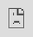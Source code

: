 ```yaml
---
marp: true
title: Case importations and travel control measures in the context of SARS-CoV-2
description: Presentation on issues related to the spatial and temporal spread of infectious pathogens in the COVID-19 era
theme: default
paginate: false
size: 4K
math: mathjax
---
```


<style>
  .theorem {
    text-align:justify;
    background-color:#16a085;
    border-radius:20px;
    padding:10px 20px 10px 20px;
    box-shadow: 0px 1px 5px #999;
    /*outline-style: solid;
    outline-color: white;*/
    margin-bottom: 10px;
    /*outline-width: 20px;
    border: 1px solid silver;*/
  }
  .definition {
    text-align:justify;
    background-color:#ededde;
    border-radius:20px;
    padding:10px 20px 10px 20px;
    box-shadow: 0px 1px 5px #999;
    margin-bottom: 10px;
  }
  img[alt~="center"] {
    display: block;
    margin: 0 auto;
  }
</style>

# Case importations and travel control measures in the context of SARS-CoV-2

NWU 7 April 2022

Julien Arino ([Julien.Arino@umanitoba.ca](mailto:Julien.Arino@umanitoba.ca))

Department of Mathematics & Data Science Nexus
University of Manitoba*

<div style = "font-size:18px; margin-top:-10px; padding-bottom:30px;"></div>

Canadian Centre for Disease Modelling
Canadian COVID-19 Mathematical Modelling Task Force
NSERC-PHAC EID Modelling Consortium (CANMOD, MfPH, OMNI/RÉUNIS)

<div style = "text-align: justify; position: relative; bottom: -5%; font-size:18px;">
* The University of Manitoba campuses are located on original lands of Anishinaabeg, Cree, Oji-Cree, Dakota and Dene peoples, and on the homeland of the Métis Nation.

---

# <!-- fit --> Pathogens have been mobile for a while

<!--<div style = "text-align: justify">-->
It first began, it is said, in the parts of **Ethiopia** above Egypt, and thence descended into **Egypt** and **Libya** and into most of the King's country [**Persia**]. Suddenly falling upon Athens, it first attacked the population in **Piraeus** [..] and afterwards appeared in the **upper city**, when the deaths became much more frequent.
<!--</div>-->

<div style = "text-align: right; position: relative; bottom: -15%; ">
Thucydides (c. 460 BCE - c. 395 BCE)

[History of the Peloponnesian War](https://www.gutenberg.org/files/7142/7142-h/7142-h.htm#link2HCH0007)
</div>

![bg 90% right:30%](https://raw.githubusercontent.com/julien-arino/presentations/main/FIGS/various/Thucydides-bust-noBG.png)

---

# Thank you to ..

Collaborators:

- Stéphanie Portet, Adriana-Stefania Ciupeanu (University of Manitoba)
- Nicolas Bajeux (Inra)
- James Watmough (University of New Brunswick)
- Evan Milliken (University of Louisville, KY, USA)
- Pierre-Yves Boëlle (IPLESP)

Enablers:
- Nick Ogden, Aamir Fazil, Erin Rees & others (Public Health Agency of Canada Public Health Risk Science Division)

<span style="font-size:24px;">
Funding NSERC and CIHR

Funding and logistical support: Public Health Agency of Canada (PHAC)
</span>

--- 

<!-- _backgroundImage: "radial-gradient(white,80%,#f1c40f)" -->
# Outline
0. Some remarks about the Canadian context
1. Human habitat fragmentation, mobility and the spread of infectious diseases
2. The first wave of COVID-19
3. Case importations
4. Spread of SARS-CoV-2 variants
5. Role of transport restrictions
6. Role of quarantine
7. Lessons learned and key knowledge gaps

---

# Side note : health in Canada (and COVID-19)

Shared responsibility between federal government (F) and provinces/territories (P/T)

- F (PHAC, Health Canada, DND): First Nations on Reserves, Armed Forces, Federal prisonners; control of entry into national territory
	- F regulate flows RoW $\to$ CAN (federal quarantine, post-entry PCR), authorise vaccines, purchase vaccines then distribute to P/T based on population ($\setminus$ special groups)


- P/T: everything except special groups; control of entry onto P/T territory; enforcement of laws and bylaws (except when local PF are present)
	- P/T regulate flows intra- and inter-P/T (P/T quarantine, geographic exclusions - "no travel north of 53" in CAN-MB, pre-entry quarantine for CAN-NU), nature of NPI response, vaccine roll-out

---

<!-- _backgroundImage: "linear-gradient(to bottom, #f1c40f, 20%, white)" -->
# Human habitat fragmentation, mobility and the spread of infectious diseases

<div style = "position: relative; bottom: -40%; font-size:18px;">

Arino. [Spatio-temporal spread of infectious pathogens of humans](http://dx.doi.org/10.1016/j.idm.2017.05.001). *Infectious Disease Modelling* **2** (2017)
</div>

---

# <!-- fit -->The human world is fragmented not only because of geography

- Political divisions (jurisdictions): nation groups (e.g., EU), nations, provinces/states, regions, counties, cities..
- Travel between jurisdictions can be complicated or impossible
- Data is integrated at the jurisdicional level
- Policy is decided at the jurisdictional level
- Long range mobility is a bottom$\to$top$\to$top$\to$bottom process

---

![bg contain](https://www.cmaj.ca/content/cmaj/182/6/579/F2.large.jpg)

---

![bg contain](https://raw.githubusercontent.com/julien-arino/presentations/main/FIGS/transportation/world_graph-degree.png)

---

# <!-- fit -->Mobility is complicated but determinant in disease spatialisation

- Multiple modalities: foot, bicycle, personal vehicle, bus, train, boat, airplane
- Various durations: trip to the corner shop $\neq$ commuting $\neq$ multi-day trip for work or leisure $\neq$ relocation, immigration or refuge seeking
- Volumes are hard to fathom

And yet **mobility drives spatio-temporal spread**:
- Black Death 1347-1353 arrived in Europe and spread following trade routes
- SARS-CoV-2 spread out of HKG following the GATN
- Khan, Arino, Hu *et al*, [Spread of a novel influenza A (H1N1) virus via global airline transportation](http://dx.doi.org/10.1056/NEJMc0904559), *New England Journal of Medicine* (2009)
</div>

---
<div style = "position: relative; top: -55%; padding-bottom:60px; font-size:40px">
The spread process in a jurisdiction-based world
</div>

![bg 95%](https://raw.githubusercontent.com/julien-arino/presentations/main/FIGS/importations/importation_process3.png)

---

<!-- _backgroundImage: "linear-gradient(to bottom, #f1c40f, 20%, white)" -->
# <!-- fit -->The first wave of COVID-19

<div style = "position: relative; bottom: -40%; font-size:18px;">

Arino. [Describing, modelling and forecasting the spatial and temporal spread of COVID-19 - A short review](http://dx.doi.org/10.1007/978-3-030-85053-1_2). *Fields Institute Communications* **85** (2022)
</div>

---

# Amplification in Wuhan (Hubei province)

- Details of emergence and precise timeline before amplification started unknown
- Amplification in Wuhan
	- Cluster of pneumonia cases mostly related to the Huanan Seafood Market
	- 27 December 2019: first report to local government
	- 31 December 2019: publication
	- 8 January 2020: identification of SARS-CoV-2 as causative agent
-  $\sim$ 23 January 2020: lockdown Wuhan and Hubei province + face mask mandates

By 29 January, virus was found in all provinces of mainland China

---

# First detections outside China

<style scoped>
table {
    height: 100%;
    width: 100%;
    font-size: 20px;
}
</style>

| Date | Location | Note |
|------|----------|------|
| 13 Jan. | Thailand | Arrived 8 Jan. |
| 16 Jan. | Japan | Arrived 6 Jan. |
| 20 Jan. | Republic of Korea | Airport detected on 19 Jan. |
| 20 Jan. | USA | Arrived Jan. 15 |
| 23 Jan. | Nepal | Arrived 13 Jan. |
| 23 Jan. | Singapore | Arrived 20 Jan. |
| 24 Jan. | France | Arrived 22 Jan. |
| 24 Jan. | Vietnam | Arrived 13 Jan. |
| 25 Jan. | Australia | Arrived 19 Jan. |
| 25 Jan. | Malaysia | Arrived 24 Jan. |

---

# Caveat : evidence of earlier spread

- Report to Wuhan authorities on 27 December 2019
- First export detections in Thailand and Japan on 13 and 16 January 2020 (with actual importations on 8 and 6 January)

$\implies$ amplification must have been occuring for a while longer

- France: sample taken from 42-year-old male (last foreign travel to Algeria in August 2019) who presented to ICU on 27 December 2019
- Retrospective studies in United Kingdom and Italy also showed undetected COVID-19 cases in prepandemic period

---

# Untangling the first case issue

- Robert, Rossman & Jaric. Dating first cases of COVID-19. *PLoS Pathogens* (2021). Find likely timing of first case of COVID-19 in China as November 17 (95% CI October 4)
- Pekar, Worobey, Moshiri, Scheffler & Wertheim. Timing the SARS-CoV-2 index case in Hubei province. *Science* (2021). Period between mid-October and mid-November 2019 is plausible interval when the first case of SARS-CoV-2 emerged in Hubei province.

Important when trying to understand global spread, so let me illustrate with the model I used (Arino & Portet. [A simple model for COVID-19](http://dx.doi.org/10.1016/j.idm.2020.04.002). *Infectious Disease Modelling* 2020) [taking into account model evolution since]

---

![bg contain](https://raw.githubusercontent.com/julien-arino/presentations/main/FIGS//flow-diagrams/figure_SLDURM_base_model_with_different_epsilon_and_infectious_compartments.png)

---

# <!-- fit -->Back-calculating the start of spread (example of China)

Cumulative confirmed case counts in China as reported to WHO was $c=547$ cases on $t_c=\textrm{2020-01-22}$

Let $u$ be a point in parameter space. Solve ODE numerically over $[0,t]$, with $S(0)$ the population of China, $L_1(0)=1$ and other state variables 0. This gives a solution $x(t,t_0=0,u)$. Extracting $L_2(t,t_0=0,u)$ from this solution, obtain cumulative number of new detections as
$$
C(t) = \int_{t_0=0}^{t} p\varepsilon L_2(s,t_0,u)\ ds
$$
Let $t^*$ be s.t. $C(t^*)=547$; then $t_i=\textrm{2020-01-22}-t^*$

---

![bg contain](https://raw.githubusercontent.com/julien-arino/presentations/main/FIGS/importations/start_time_vs_R0_and_p.png)

---

- For SARS-CoV-1 (2003), the point of introduction on the GATN is known with certainty (Metropole Hotel, HKG, 2003-02-21)
- For SARS-CoV-2, uncertainty remains and will probably never be lifted


Back to the spatio-temporal spread of the **detected** first wave..


---

![bg contain](https://raw.githubusercontent.com/julien-arino/presentations/main/FIGS/sars-cov-2/CT_extent_2020-07-30.png)

---

# <!-- fit -->Transmission within national jurisdictions was heterogeneous

Moving from ISO-3166-3 (nation or territory) level to smaller sub-national jurisdictions, the picture is more contrasted

Next slide: Example of activation of North American health regions/municipios/counties

---

![bg contain](https://raw.githubusercontent.com/julien-arino/presentations/main/FIGS/sars-cov-2/pct_active_21days_with_pct_activations_zoom.png)

---

<video controls autoplay loop width="100%">
<source src="https://raw.githubusercontent.com/julien-arino/presentations/main/FIGS/sars-cov-2/USA_incidence.mp4" type="video/mp4">
</video>

---

<!-- _backgroundImage: "linear-gradient(to bottom, #f1c40f, 20%, white)" -->
# <!-- fit --> Case importations


<div style = "position: relative; bottom: -30%; font-size:18px;">

- Arino & Portet. [A simple model for COVID-19](http://dx.doi.org/10.1016/j.idm.2020.04.002). *Infectious Disease Modelling*, 2020
- Arino, Bajeux, Portet & Watmough. [Quarantine and the risk of COVID-19 importation](http://dx.doi.org/10.1017/S0950268820002988). *Epidemiology & Infection*, 2020
</div>

---

# Importations

- In Ecology, importations are called *introductions* and have been studied for a while, because they are one of the drivers of evolution and, more recently, because of *invasive species*

- An importation occurs when an individual who acquired the infection in a jurisdiction makes their way to another jurisdiction while still infected with the disease

- Geographies greatly influence reasoning
	- At the country level, importations quickly become less relevant
	- Consider an isolated location of 500 people.. disease may become extinct then be reimported

---

![bg contain](https://raw.githubusercontent.com/julien-arino/presentations/main/FIGS/sars-cov-2/pct_active_21days_with_pct_activations.png)

---

![bg contain](https://raw.githubusercontent.com/julien-arino/presentations/main/FIGS/importations/figure_variant_importation_base_model_with_stimulations_noQ.png)

---

![bg 98%](https://raw.githubusercontent.com/julien-arino/presentations/main/FIGS/importations/variant_noImport_increasingImport.png)

---

![bg contain](https://raw.githubusercontent.com/julien-arino/presentations/main/FIGS/importations/successful_attack_rate.png)

---

<!-- _backgroundImage: "linear-gradient(to bottom, #f1c40f, 20%, white)" -->
# <!-- fit -->Spread of SARS-CoV-2 variants

<div style = "position: relative; bottom: -35%; font-size:18px;">

Arino, Boëlle, Milliken & Portet. [Risk of COVID-19 variant importation - How useful are travel control measures?](http://dx.doi.org/10.1016/j.idm.2021.06.006) *Infectious Disease Modelling* (2021)

Otto, Day, Arino, Colijn *et al*. [The origins and potential future of SARS-CoV-2 variants of concern in the evolving COVID-19 pandemic](http://dx.doi.org/10.1016/j.cub.2021.06.049). *Current Biology*  (2021)
</div>

---

# <!-- fit --> Understanding variant dynamics and how to control it

- Suppose a *resident variant* is propagating in a population, say, the original wild type or, now, B.1.1.7
- A *novel variant* comes along, say B.1.617.2 (SARS-CoV-2 Delta) or B.1.1.529 (SARS-CoV-2 Omicron) that is more transmissible

**Q:**

- How long until novel replaces resident variant in terms of propagation?
- What role do importations play in this?
- How does one diminish role of importations and how useful are measures used to do so?

---

![bg contain](https://raw.githubusercontent.com/julien-arino/presentations/main/FIGS/sars-cov-2/VOC_countries_reporting_by_date_2022_04_07.png)

---

![bg contain](https://raw.githubusercontent.com/julien-arino/presentations/main/FIGS/sars-cov-2/VOC_countries_reporting_since_first_case_2022_04_07.png)

---

![bg contain](https://raw.githubusercontent.com/julien-arino/presentations/main/FIGS/sars-cov-2/gisaid_variants_2021-12-03_mixed.png)

---

![bg contain](https://raw.githubusercontent.com/julien-arino/presentations/main/FIGS/flow-diagrams/figure_variant_no_importation_1patch.png)

---

![bg contain](https://raw.githubusercontent.com/julien-arino/presentations/main/FIGS/importations/new_variant_vs_resident_variant.jpg)

---

![bg contain](https://raw.githubusercontent.com/julien-arino/presentations/main/FIGS/flow-diagrams/figure_variant_importation_1patch_simplified.png)

---
<div style = "position: relative; top: -55%; font-size:40px">
Variant importation in a metapopulation model
</div>

![bg contain](https://raw.githubusercontent.com/julien-arino/presentations/main/FIGS/importations/exporter_importer_panel_zoom.png)

<div style = "position: relative; bottom: -45%; font-size:20px">
Left: low movement rate. Right: higher movement rate
</div>

--- 

# Measures to control spatial spread

- Almost exclusively attacked from the perspective of would-be importer

In practice:
- Travel interruptions
- Quarantine
---

<!-- _backgroundImage: "linear-gradient(to bottom, #f1c40f, 20%, white)" -->
# <!-- fit -->Role of transport restrictions

<div style = "position: relative; bottom: -35%; font-size:18px;">
J. Arino, P.-Y. Boëlle, E.M. Milliken & S. Portet. Risk of COVID-19 variant importation - How useful are travel control measures? Infectious Disease Modelling, 2021
</div>

---

<div style = "position: relative; bottom: -55%; left: 15%; font-size:38px; color: black;">Mur de la Peste in Cabrières-d’Avignon</div>

![bg contain](https://raw.githubusercontent.com/julien-arino/presentations/main/FIGS/epidemio/Cabrières-d'Avignon_902.jpg)

---

# Interruption of travel 

<style scoped>
table {
    height: 100%;
    width: 100%;
    font-size: 23px;
}
</style>

|Country          |Date travel suspension |Date first case |
|:----------------|:-----------------|:----------|
|Seychelles       |2020-03-03        |2020-03-14 |
|El Salvador      |2020-03-17        |2020-03-18 |
|Cape Verde       |2020-03-17        |2020-03-20 |
|Sudan            |2020-03-17        |2020-04-05 |
|Marshall Islands |2020-04-22        |2020-10-29 |
|Vanuatu          |2020-03-20        |2020-11-11 |
|North Korea      |2020-01-21        |Unreported |
|Turkmenistan     |2020-03-20        |Unreported |
|Tuvalu           |2020-03-26        |           |

---

![bg contain](https://raw.githubusercontent.com/julien-arino/presentations/main/FIGS/transportation/nb_and_xborder.png)

---

![bg contain](https://raw.githubusercontent.com/julien-arino/presentations/main/FIGS/flow-diagrams/figure_variant_importation_1patch_simplified.png)

---

![bg 98%](https://raw.githubusercontent.com/julien-arino/presentations/main/FIGS/importations/importation_vs_community_new_variant_means_withInset.png)

---

<!-- _backgroundImage: "linear-gradient(to bottom, #f1c40f, 20%, white)" -->
# <!-- fit --> Effect of quarantine

<div style = "position: relative; bottom: -35%; font-size:18px;">
J. Arino, N. Bajeux, S. Portet & J. Watmough. Quarantine and the risk of COVID-19 importation. Epidemiology & Infection, 2020

J. Arino, P.-Y. Boëlle, E.M. Milliken & S. Portet. Risk of COVID-19 variant importation - How useful are travel control measures? Infectious Disease Modelling, 2021
</div>

---

# Quarantine $\neq$ Isolation

- *Quarantine* is indiscriminate and applies to all incoming flux
- *Isolation* is imposed to known or suspected cases and known contacts
- First used in (the lazzarettos of) Dubrovnik in 1377
- Name comes from Venitian *quarantena*

---

<div style = "position: relative; bottom: -55%; left: 5%; font-size:38px; color: black;">Lazzaretto vecchio</div>

![bg contain](https://raw.githubusercontent.com/julien-arino/presentations/main/FIGS/epidemio/Lazzaretto_Vecchio-good_view.jpg)

---

![bg contain](https://raw.githubusercontent.com/julien-arino/presentations/main/FIGS/flow-diagrams/figure_SLDURM_importation_base_withQcompartments.png)

---

<div style="width:100%; height:100%">
  <iframe src="https://daytah-or-dahtah.ovh:3838/Q_calculator_updated/" style="position:absolute; top:0px; left:0px; 
  width:100%; height:100%; border: none; overflow: hidden;"></iframe>
</div>

--- 

# Effect of quarantine on importation rates

$1/\lambda$ the mean time between case importations, $1/\lambda_q$ the mean quarantine-regulated time between case importations, $c$ the efficacy of quarantine (in \%). Then
$$
\lambda_q = 
(100-c)\times
\lambda
$$
Suppose $1/\lambda=$ 5 days and efficacy of quarantine is 90\% at 7 days and 98\% at 14 days, respectively

Then $1/\lambda_q=$ 50 and 250 days, respectively

---

<!-- _backgroundImage: "linear-gradient(to bottom, #f1c40f, 20%, white)" -->
# <!--- fit ---> Lessons learned & key questions/knowledge gaps

---

# Lessons learned

- Airport screening sometimes worked to detect the first imports
- Travel interruptions work .. sometimes (e.g., ISL, NZL, CAN-NL)
- Travel interruptions often do not work (e.g., world $\setminus$ very few)
- Governments like travel interruptions regardless
- Quarantine seems to work quite well but needs to be applied homogeneously
- Open Data has finally landed in public health. Still some issues (e.g., Canadian data), but we're moving in the right direction. Also saw emergence of scientist/journalistic/citizen data collection and dissemination initiatives

---

# Key questions/knowledge gaps

- How to get governments to understand that a pandemic is a **global** phenomenon with **local** "phenotypes", so that uncoordinated unilateral travel policies have virtually no chance of success (*treat the symtoms, not the cause*)
- How to apprehend/model the absolutely colossal amount of mobility taking place and the not less consequent variety of transport modalities and purposes 
- What are the necessary conditions for travel interruptions to work?
- Because of scapegoating, the borders were closed *in theory*. However, because of .. real life, they were not *in practice*. How closed is closed? 

---

# Arrival into CAN from 2020-04-01 to 2021-03-31

(border was "closed")

|Traveller characteristics      | Total       |
|:------------------------------|------------:|
|Total non-resident travellers  |    1,491,233|
|Total Canadian residents       |    3,653,592|
|Total other travellers         |    5,963,285|
|Total international travellers |   11,108,110|

80/100K/day on average (678/100K/day 2019-04 $\to$ 2020-03)

---

# Key questions/knowledge gaps (cont.)

- Effect of heterogeity of vaccination methods/protocols (vaccine type/number of doses/ages)
- What is the effect of local vaccine uptake discrepancies?
- Variants emerge typically in high propagation areas. How will the vaccine divide play into this?

---

![bg contain](https://raw.githubusercontent.com/julien-arino/presentations/main/FIGS/sars-cov-2/MB_vacc_2021-09-20.png)

---

![bg contain](https://raw.githubusercontent.com/julien-arino/presentations/main/FIGS/sars-cov-2/share-people-fully-vaccinated-covid.png)

---

# In conclusion

Space is a fundamental component of the epidemic spread process and **cannot** be ignored, both in modelling **and** in public health decision making

---

# <!-- fit --> Merci / Miigwech / Thank you
